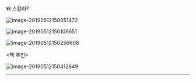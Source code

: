 

왜 스칼라?

 

![image-20190512150051472](https://ws1.sinaimg.cn/large/006tNc79gy1g2yhwn6vg1j31400n8k3f.jpg)





![image-20190512150106651](https://ws3.sinaimg.cn/large/006tNc79gy1g2yhwh9235j312y0ns11o.jpg)



![image-20190512150256608](https://ws3.sinaimg.cn/large/006tNc79gy1g2yhxnmklcj311e0loqaa.jpg)

<책 추천>

![image-20190512150412849](https://ws1.sinaimg.cn/large/006tNc79gy1g2yhyz83tkj31400o0twc.jpg)



---

